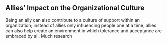## Allies’ Impact on the Organizational Culture

Being an ally can also contribute to a culture of support within an organization; instead of allies only influencing people one at a time, allies can also help create an environment in which tolerance and acceptance are embraced by all. Much research